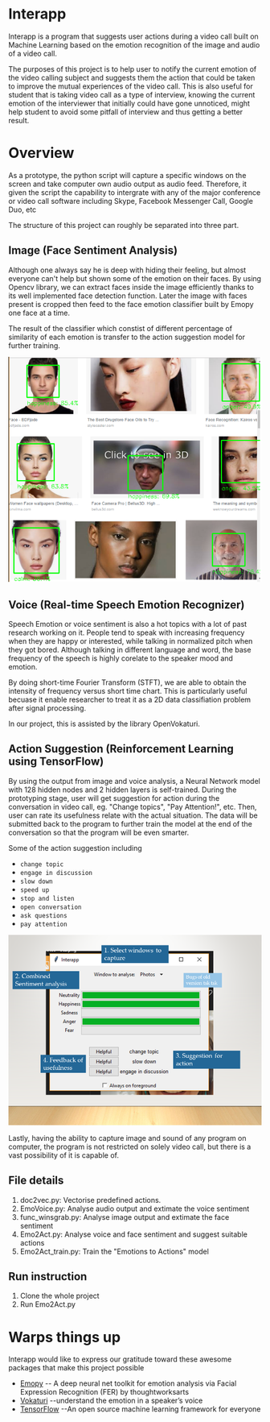 # Interapp

Interapp is a program that suggests user actions during a video call built on Machine Learning based on the emotion recognition of the image and audio of a video call.

The purposes of this project is to help user to notify the current emotion of the video calling subject and suggests them the action that could be taken to improve the mutual experiences of the video call. This is also useful for student that is taking video call as a type of interview, knowing the current emotion of the interviewer that initially could have gone unnoticed, might help student to avoid some pitfall of interview and thus getting a better result. 


# Overview

As a prototype, the python script will capture a specific windows on the screen and take computer own audio output as audio feed. Therefore, it given the script the capability to intergrate with any of the major conference or video call software including Skype, Facebook Messenger Call, Google Duo, etc

The structure of this project can roughly be separated into three part. 

## Image (Face Sentiment Analysis)
Although one always say he is deep with hiding their feeling, but almost everyone can't help but shown some of the emotion on their faces. By using Opencv library, we can extract faces inside the image efficiently thanks to its well implemented face detection function. Later the image with faces present is cropped then feed to the face emotion classifier built by Emopy one face at a time. 

The result of the classifier which constist of different percentage of similarity of each emotion is transfer to the action suggestion model for further training. 

![Labeled emotion analysis image output](/readme_doc/label_sc.png "Labeled emotion analysis image output")  

## Voice (Real-time Speech Emotion Recognizer)
Speech Emotion or voice sentiment is also a hot topics with a lot of past research working on it. People tend to speak with increasing frequency when they are happy or interested, while talking in normalized pitch when they got bored. Although talking in different language and word, the base frequency of the speech is highly corelate to the speaker mood and emotion. 

By doing short-time Fourier Transform (STFT), we are able to obtain the intensity of frequency versus short time chart. This is particularly useful becuase it enable researcher to treat it as a 2D data classifiation problem after signal processing. 

In our project, this is assisted by the library OpenVokaturi.

## Action Suggestion (Reinforcement Learning using TensorFlow)
By using the output from image and voice analysis, a Neural Network model with 128 hidden nodes and 2 hidden layers is self-trained. During the prototyping stage, user will get suggestion for action during the conversation in video call, eg. "Change topics", "Pay Attention!", etc. Then, user can rate its usefulness relate with the actual situation. The data will be submitted back to the program to further train the model at the end of the conversation so that the program will be even smarter. 

Some of the action suggestion including
- `change topic`
- `engage in discussion`
- `slow down`
- `speed up`
- `stop and listen`
- `open conversation`
- `ask questions`
- `pay attention`

![Combined rseult of emotional analysis along with feedback function](/readme_doc/gui_action.png "Combined rseult of emotional analysis along with feedback function")  

Lastly, having the ability to capture image and sound of any program on computer, the program is not restricted on solely video call, but there is a vast possibility of it is capable of.

## File details
1. doc2vec.py: Vectorise predefined actions.
2. EmoVoice.py: Analyse audio output and extimate the voice sentiment
3. func_winsgrab.py: Analyse image output and extimate the face sentiment
4. Emo2Act.py: Analyse voice and face sentiment and suggest suitable actions
5. Emo2Act_train.py: Train the "Emotions to Actions" model

## Run instruction
1. Clone the whole project
2. Run Emo2Act.py
# Warps things up
Interapp would like to express our gratitude toward these awesome packages that make this project possible

- [Emopy](https://github.com/thoughtworksarts/EmoPy) -- A deep neural net toolkit for emotion analysis via Facial Expression Recognition (FER) by thoughtworksarts
- [Vokaturi](https://developers.vokaturi.com/downloads/sdk) --understand the emotion in a speaker’s voice
- [TensorFlow](https://www.tensorflow.org/tutorials/) --An open source machine learning framework for everyone
